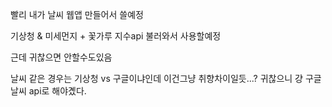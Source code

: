 빨리 내가 날씨 웹앱 만들어서 쓸예정

기상청 & 미세먼지 + 꽃가루 지수api 불러와서 사용할예정

근데 귀찮으면 안할수도있음


날씨 같은 경우는 기상청 vs 구글이냐인데 이건그냥 취향차이일듯...?
귀찮으니 걍 구글날씨 api로 해야곘다.